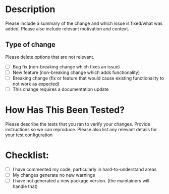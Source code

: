 # Description

Please include a summary of the change and which issue is fixed/what was added. Please also include relevant motivation and context.

## Type of change

Please delete options that are not relevant.

- [ ] Bug fix (non-breaking change which fixes an issue)
- [ ] New feature (non-breaking change which adds functionality)
- [ ] Breaking change (fix or feature that would cause existing functionality to not work as expected)
- [ ] This change requires a documentation update

# How Has This Been Tested?

Please describe the tests that you ran to verify your changes. Provide instructions so we can reproduce. Please also list any relevant details for your test configuration

# Checklist:

- [ ] I have commented my code, particularly in hard-to-understand areas
- [ ] My changes generate no new warnings
- [ ] I have not generated a new package version. (the maintainers will handle that)
